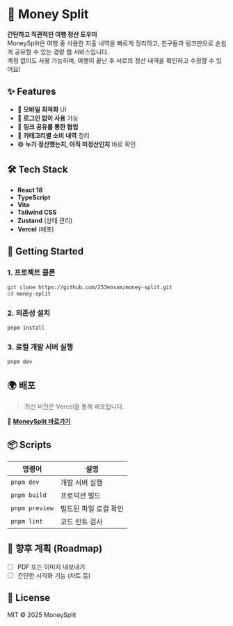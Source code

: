 # 💸 Money Split

**간단하고 직관적인 여행 정산 도우미**  
MoneySplit은 여행 중 사용한 지출 내역을 빠르게 정리하고, 친구들과 링크만으로 손쉽게 공유할 수 있는 경량 웹 서비스입니다.  
계정 없이도 사용 가능하며, 여행이 끝난 후 서로의 정산 내역을 확인하고 수정할 수 있어요!

## ✨ Features

- 📱 **모바일 최적화** UI
- 🔐 **로그인 없이 사용** 가능
- 🔗 **링크 공유를 통한 협업**
- 🧾 **카테고리별 소비 내역** 정리
- 🟢 **누가 정산했는지, 아직 미정산인지** 바로 확인

## 🛠 Tech Stack

- **React 18**
- **TypeScript**
- **Vite**
- **Tailwind CSS**
- **Zustand** (상태 관리)
- **Vercel** (배포)

## 🚀 Getting Started

### 1. 프로젝트 클론

```bash
git clone https://github.com/253eosam/money-split.git
cd money-split
```

### 2. 의존성 설치

```bash
pnpm install
```

### 3. 로컬 개발 서버 실행

```bash
pnpm dev
```

## 🌍 배포

> 최신 버전은 Vercel을 통해 배포됩니다.

🔗 **[MoneySplit 바로가기](https://money-split.vercel.app/)**

## 📦 Scripts

| 명령어         | 설명                  |
| -------------- | --------------------- |
| `pnpm dev`     | 개발 서버 실행        |
| `pnpm build`   | 프로덕션 빌드         |
| `pnpm preview` | 빌드된 파일 로컬 확인 |
| `pnpm lint`    | 코드 린트 검사        |

## 📌 향후 계획 (Roadmap)

- [ ] PDF 또는 이미지 내보내기
- [ ] 간단한 시각화 기능 (차트 등)

## 📄 License

MIT © 2025 MoneySplit
